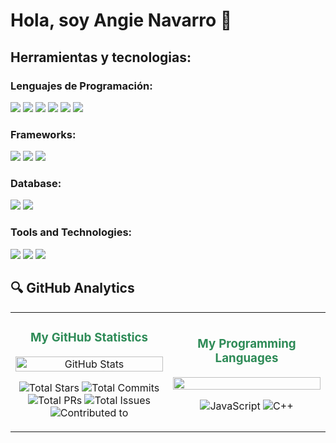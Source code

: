 # Hola, soy Angie Navarro 👋

<!--
**nombre** is a ✨ _special_ ✨ repository because its `README.md` (this file) appears on your GitHub profile.

Here are some ideas to get you started:

- 🔭 I'm currently working on ...
- 🌱 I'm currently learning ...
- 👯 I'm looking to collaborate on ...
- 🤔 I'm looking for help with ...
- 💬 Ask me about ...
- 📫 How to reach me: ...
- 😄 Pronouns: ...
- ⚡ Fun fact: ...
-->

## Herramientas y tecnologias:


### Lenguajes de Programación:
<p>
  <img src="https://img.shields.io/badge/C%23-239120?style=plastic&logo=c-sharp&logoColor=white" />
  <img src="https://img.shields.io/badge/Java-ED8B00?style=plastic&logo=openjdk&logoColor=white" />
  <img src="https://img.shields.io/badge/JavaScript-F7DF1E?style=plastic&logo=javascript&logoColor=black" />
  <img src="https://img.shields.io/badge/HTML5-E34F26?style=plastic&logo=html5&logoColor=white" />
  <img src="https://img.shields.io/badge/CSS3-1572B6?style=plastic&logo=css3&logoColor=white" />
  <img src="https://img.shields.io/badge/Node.js-339933?style=plastic&logo=nodedotjs&logoColor=white" />
</p>

### Frameworks:
<p>
  <img src="https://img.shields.io/badge/.NET-512BD4?style=plastic&logo=dotnet&logoColor=white" />
  <img src="https://img.shields.io/badge/Blazor-512BD4?style=plastic&logo=blazor&logoColor=white" />
  <img src="https://img.shields.io/badge/Angular-DD0031?style=plastic&logo=angular&logoColor=white" />
</p>

### Database:
<p>
  <img src="https://img.shields.io/badge/MySQL-4479A1?style=plastic&logo=mysql&logoColor=white" />
  <img src="https://img.shields.io/badge/PostgreSQL-336791?style=plastic&logo=postgresql&logoColor=white" />
</p>

### Tools and Technologies:
<p>
  <img src="https://img.shields.io/badge/Git-F05032?style=plastic&logo=git&logoColor=white" />
  <img src="https://img.shields.io/badge/VS_Code-007ACC?style=plastic&logo=visual-studio-code&logoColor=white" />
  <img src="https://img.shields.io/badge/GitHub-181717?style=plastic&logo=github&logoColor=white" />
</p>

## 🔍 GitHub Analytics

<div align="center">
  <table border="0" cellspacing="0" cellpadding="0">
    <tr>
      <td width="50%" align="center">
        <h3 style="color: #2E8B57;">My GitHub Statistics</h3>
        <img width="100%" src="https://github-readme-stats.vercel.app/api?username=AngieNavarro&show_icons=true&count_private=true&hide_border=true&title_color=2E8B57&icon_color=2E8B57&text_color=2E8B57&bg_color=00000000" alt="GitHub Stats" />
        <br>
        <p>
          <img src="https://img.shields.io/badge/Total_Stars-12.2k-2E8B57?style=flat-square&labelColor=00000000&color=2E8B57" alt="Total Stars" />
          <img src="https://img.shields.io/badge/Total_Commits-2.2k-2E8B57?style=flat-square&labelColor=00000000&color=2E8B57" alt="Total Commits" />
          <img src="https://img.shields.io/badge/Total_PRs-6-2E8B57?style=flat-square&labelColor=00000000&color=2E8B57" alt="Total PRs" />
          <img src="https://img.shields.io/badge/Total_Issues-42-2E8B57?style=flat-square&labelColor=00000000&color=2E8B57" alt="Total Issues" />
          <img src="https://img.shields.io/badge/Contributed_to-3-2E8B57?style=flat-square&labelColor=00000000&color=2E8B57" alt="Contributed to" />
        </p>
      </td>
      <td width="50%" align="center">
        <h3 style="color: #2E8B57;">My Programming Languages</h3>
        <img width="100%" src="https://github-readme-stats.vercel.app/api/top-langs/?username=AngieNavarro&layout=pie&hide_border=true&title_color=2E8B57&text_color=2E8B57&bg_color=00000000" />
        <br>
        <p>
          <img src="https://img.shields.io/badge/JavaScript-27.20%25-F7DF1E?style=flat-square&logo=javascript&logoColor=F7DF1E&labelColor=00000000&color=F7DF1E" alt="JavaScript" />
          <img src="https://img.shields.io/badge/C++-7.00%25-00599C?style=flat-square&logo=cplusplus&logoColor=00599C&labelColor=00000000&color=00599C" alt="C++" />
        </p>
      </td>
    </tr>
  </table>
</div>


